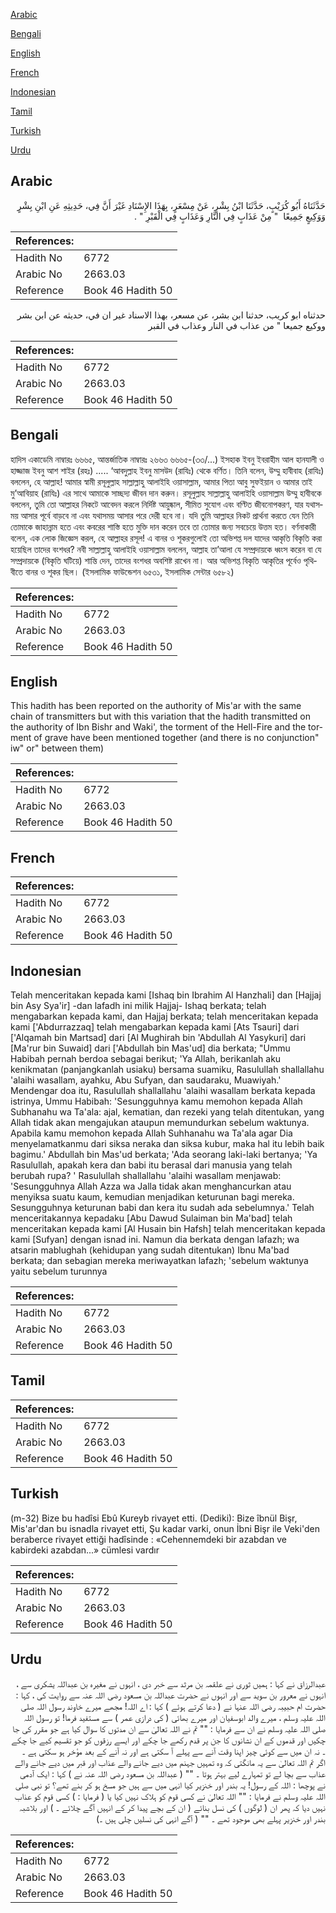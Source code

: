[Arabic](#arabic)

[Bengali](#bengali)

[English](#english)

[French](#french)

[Indonesian](#indonesian)

[Tamil](#tamil)

[Turkish](#turkish)

[Urdu](#urdu)

## Arabic


<div dir="rtl" lang="ar" style={{fontSize:'larger',backgroundColor:'#f8f9fa',padding:20}}>
حَدَّثَنَاهُ أَبُو كُرَيْبٍ، حَدَّثَنَا ابْنُ بِشْرٍ، عَنْ مِسْعَرٍ، بِهَذَا الإِسْنَادِ غَيْرَ أَنَّ فِي، حَدِيثِهِ عَنِ ابْنِ بِشْرٍ وَوَكِيعٍ جَمِيعًا ‏ "‏ مِنْ عَذَابٍ فِي النَّارِ وَعَذَابٍ فِي الْقَبْرِ ‏"‏ ‏.‏
</div>
<div style={{backgroundColor:'#f8f9fa',padding:20, marginBottom: 10}}><table> <thead> <tr> <th>References:</th> <th></th> </tr> </thead> <tbody><tr><td>Hadith No</td><td>6772</td></tr><tr><td>Arabic No</td><td>2663.03</td></tr><tr><td>Reference</td><td>Book 46 Hadith 50</td></tr></tbody></table></div>


<div dir="rtl" lang="ar" style={{fontSize:'larger',backgroundColor:'#f8f9fa',padding:20}}>
حدثناه ابو كريب، حدثنا ابن بشر، عن مسعر، بهذا الاسناد غير ان في، حديثه عن ابن بشر ووكيع جميعا " من عذاب في النار وعذاب في القبر
</div>
<div style={{backgroundColor:'#f8f9fa',padding:20, marginBottom: 10}}><table> <thead> <tr> <th>References:</th> <th></th> </tr> </thead> <tbody><tr><td>Hadith No</td><td>6772</td></tr><tr><td>Arabic No</td><td>2663.03</td></tr><tr><td>Reference</td><td>Book 46 Hadith 50</td></tr></tbody></table></div>

## Bengali


<div dir="ltr" lang="bn" style={{fontSize:'larger',backgroundColor:'#f8f9fa',padding:20}}>
হাদিস একাডেমি নাম্বারঃ ৬৬৬৫, আন্তর্জাতিক নাম্বারঃ ২৬৬৩ ৬৬৬৫-(৩৩/...) ইসহাক ইবনু ইবরাহীম আল হানযালী ও হাজ্জাজ ইবনু আশ শাইর (রহঃ) ..... ‘আবদুল্লাহ ইবনু মাসউদ (রাযিঃ) থেকে বর্ণিত। তিনি বলেন, উম্মু হাবীবাহ (রাযিঃ) বললেন, হে আল্লাহ! আমার স্বামী রসূলুল্লাহ সাল্লাল্লাহু আলাইহি ওয়াসাল্লাম, আমার পিতা আবু সুফইয়ান ও আমার তাই মু’আবিয়াহ (রাযিঃ) এর সাথে আমাকে সাচ্ছদ্য জীবন দান করুন। রসূলুল্লাহ সাল্লাল্লাহু আলাইহি ওয়াসাল্লাম উম্মু হাবীবকে বললেন, তুমি তো আল্লাহর নিকটে আবেদন করলে নির্দিষ্ট আয়ুষ্কাল, সীমিত সুযোগ এবং বণ্টিত জীবনোপকরণ, যার যথাসময় আসার পূর্বে বাড়বে না এবং যথাসময় আসার পরে দেরী হবে না। যদি তুমি আল্লাহর নিকট প্রার্থনা করতে যেন তিনি তোমাকে জাহান্নাম হতে এবং কবরের শাস্তি হতে মুক্তি দান করেন তবে তা তোমার জন্য সবচেয়ে উত্তম হত। বর্ণনাকারী বলেন, এক লোক জিজ্ঞেস করল, হে আল্লাহর রসূল! এ বানর ও শূকরগুলোই তো অভিশপ্ত দল যাদের আকৃতি বিকৃতি করা হয়েছিল তাদের বংশধর? নবী সাল্লাল্লাহু আলাইহি ওয়াসাল্লাম বললেন, আল্লাহ তা’আলা যে সম্প্রদায়কে ধ্বংস করেন বা যে সম্প্রদায়কে (বিকৃতি ঘটিয়ে) শান্তি দেন, তাদের বংশধর অবশিষ্ট রাখেন না। আর অভিশপ্ত বিকৃতি আকৃতির পূর্বেও পৃথিবীতে বানর ও শূকর ছিল। (ইসলামিক ফাউন্ডেশন ৬৫৩১, ইসলামিক সেন্টার ৬৫৮২)
</div>
<div style={{backgroundColor:'#f8f9fa',padding:20, marginBottom: 10}}><table> <thead> <tr> <th>References:</th> <th></th> </tr> </thead> <tbody><tr><td>Hadith No</td><td>6772</td></tr><tr><td>Arabic No</td><td>2663.03</td></tr><tr><td>Reference</td><td>Book 46 Hadith 50</td></tr></tbody></table></div>

## English


<div dir="ltr" lang="en" style={{fontSize:'larger',backgroundColor:'#f8f9fa',padding:20}}>
This hadith has been reported on the authority of Mis'ar with the same chain of transmitters but with this variation that the hadith transmitted on the authority of Ibn Bishr and Waki', the torment of the Hell-Fire and the torment of grave have been mentioned together (and there is no conjunction" iw" or" between them)
</div>
<div style={{backgroundColor:'#f8f9fa',padding:20, marginBottom: 10}}><table> <thead> <tr> <th>References:</th> <th></th> </tr> </thead> <tbody><tr><td>Hadith No</td><td>6772</td></tr><tr><td>Arabic No</td><td>2663.03</td></tr><tr><td>Reference</td><td>Book 46 Hadith 50</td></tr></tbody></table></div>

## French


<div dir="ltr" lang="fr" style={{fontSize:'larger',backgroundColor:'#f8f9fa',padding:20}}>

</div>
<div style={{backgroundColor:'#f8f9fa',padding:20, marginBottom: 10}}><table> <thead> <tr> <th>References:</th> <th></th> </tr> </thead> <tbody><tr><td>Hadith No</td><td>6772</td></tr><tr><td>Arabic No</td><td>2663.03</td></tr><tr><td>Reference</td><td>Book 46 Hadith 50</td></tr></tbody></table></div>

## Indonesian


<div dir="ltr" lang="id" style={{fontSize:'larger',backgroundColor:'#f8f9fa',padding:20}}>
Telah menceritakan kepada kami [Ishaq bin Ibrahim Al Hanzhali] dan [Hajjaj bin Asy Sya'ir] -dan lafadh ini milik Hajjaj- Ishaq berkata; telah mengabarkan kepada kami, dan Hajjaj berkata; telah menceritakan kepada kami ['Abdurrazzaq] telah mengabarkan kepada kami [Ats Tsauri] dari ['Alqamah bin Martsad] dari [Al Mughirah bin 'Abdullah Al Yasykuri] dari [Ma'rur bin Suwaid] dari ['Abdullah bin Mas'ud] dia berkata; "Ummu Habibah pernah berdoa sebagai berikut; 'Ya Allah, berikanlah aku kenikmatan (panjangkanlah usiaku) bersama suamiku, Rasulullah shallallahu 'alaihi wasallam, ayahku, Abu Sufyan, dan saudaraku, Muawiyah.' Mendengar doa itu, Rasulullah shallallahu 'alaihi wasallam berkata kepada istrinya, Ummu Habibah: 'Sesungguhnya kamu memohon kepada Allah Subhanahu wa Ta'ala: ajal, kematian, dan rezeki yang telah ditentukan, yang Allah tidak akan mengajukan ataupun memundurkan sebelum waktunya. Apabila kamu memohon kepada Allah Suhhanahu wa Ta'ala agar Dia menyelamatkanmu dari siksa neraka dan siksa kubur, maka hal itu lebih baik bagimu.' Abdullah bin Mas'ud berkata; 'Ada seorang laki-laki bertanya; 'Ya Rasulullah, apakah kera dan babi itu berasal dari manusia yang telah berubah rupa? ' Rasulullah shallallahu 'alaihi wasallam menjawab: 'Sesungguhnya Allah Azza wa Jalla tidak akan menghancurkan atau menyiksa suatu kaum, kemudian menjadikan keturunan bagi mereka. Sesungguhnya keturunan babi dan kera itu sudah ada sebelumnya.' Telah menceritakannya kepadaku [Abu Dawud Sulaiman bin Ma'bad] telah menceritakan kepada kami [Al Husain bin Hafsh] telah menceritakan kepada kami [Sufyan] dengan isnad ini. Namun dia berkata dengan lafazh; wa atsarin mablughah (kehidupan yang sudah ditentukan) Ibnu Ma'bad berkata; dan sebagian mereka meriwayatkan lafazh; 'sebelum waktunya yaitu sebelum turunnya
</div>
<div style={{backgroundColor:'#f8f9fa',padding:20, marginBottom: 10}}><table> <thead> <tr> <th>References:</th> <th></th> </tr> </thead> <tbody><tr><td>Hadith No</td><td>6772</td></tr><tr><td>Arabic No</td><td>2663.03</td></tr><tr><td>Reference</td><td>Book 46 Hadith 50</td></tr></tbody></table></div>

## Tamil


<div dir="ltr" lang="ta" style={{fontSize:'larger',backgroundColor:'#f8f9fa',padding:20}}>

</div>
<div style={{backgroundColor:'#f8f9fa',padding:20, marginBottom: 10}}><table> <thead> <tr> <th>References:</th> <th></th> </tr> </thead> <tbody><tr><td>Hadith No</td><td>6772</td></tr><tr><td>Arabic No</td><td>2663.03</td></tr><tr><td>Reference</td><td>Book 46 Hadith 50</td></tr></tbody></table></div>

## Turkish


<div dir="ltr" lang="tr" style={{fontSize:'larger',backgroundColor:'#f8f9fa',padding:20}}>
(m-32) Bize bu hadîsi Ebû Kureyb rivayet etti. (Dediki): Bize îbnül Bişr, Mis'ar'dan bu isnadla rivayet etti, Şu kadar varki, onun İbni Bişr ile Veki'den beraberce rivayet ettiği hadîsinde : «Cehennemdeki bir azabdan ve kabirdeki azabdan...» cümlesi vardır
</div>
<div style={{backgroundColor:'#f8f9fa',padding:20, marginBottom: 10}}><table> <thead> <tr> <th>References:</th> <th></th> </tr> </thead> <tbody><tr><td>Hadith No</td><td>6772</td></tr><tr><td>Arabic No</td><td>2663.03</td></tr><tr><td>Reference</td><td>Book 46 Hadith 50</td></tr></tbody></table></div>

## Urdu


<div dir="rtl" lang="ur" style={{fontSize:'larger',backgroundColor:'#f8f9fa',padding:20}}>
عبدالرزاق نے کہا : ہمیں ثوری نے علقمہ بن مرثد سے خبر دی ، انہوں نے مغیرہ بن عبداللہ یشکری سے ، انہوں نے معرور بن سوید سے اور انہوں نے حضرت عبداللہ بن مسعود رضی اللہ عنہ سے روایت کی ، کہا : حضرت ام حبیبہ رضی اللہ عنہا نے ( دعا کرتے ہوئے ) کہا : اے اللہ! مجھے میرے خاوند رسول اللہ صلی اللہ علیہ وسلم ، میرے والد ابوسفیان اور میرے بھائی ( کی درازی عمر ) سے مستفید فرما! تو رسول اللہ صلی اللہ علیہ وسلم نے ان سے فرمایا : "" تم نے اللہ تعالیٰ سے ان مدتوں کا سوال کیا ہے جو مقرر کی جا چکیں اور قدموں کے ان نشانوں کا جن پر قدم رکھے جا چکے اور ایسے رزقوں کو جو تقسیم کیے جا چکے ۔ نہ ان میں سے کوئی چیز اپنا وقت آنے سے پہلے آ سکتی ہے اور نہ آنے کے بعد مؤخر ہو سکتی ہے ۔ اگر تم اللہ تعالیٰ سے یہ مانگتی کہ وہ تمہیں جہنم میں دیے جانے والے عذاب اور قبر میں دیے جانے والے عذاب سے بچا لے تو تمہارے لیے بہتر ہوتا ۔ "" ( عبداللہ بن مسعود رضی اللہ عنہ نے ) کہا : ایک آدمی نے پوچھا : اللہ کے رسول! یہ بندر اور خنزیر کیا انہی میں سے ہیں جو مسخ ہو کر بنے تھے؟ تو نبی صلی اللہ علیہ وسلم نے فرمایا : "" اللہ تعالیٰ نے کسی قوم کو ہلاک نہیں کیا یا ( فرمایا : ) کسی قوم کو عذاب نہیں دیا کہ پھر ان ( لوگوں ) کی نسل بنائے ( ان کے بچے پیدا کر کے انہیں آگے چلائے ۔ ) اور بلاشبہ بندر اور خنزیر پہلے بھی موجود تھے ۔ "" ( آگے انہی کی نسلیں چلی ہیں ۔)
</div>
<div style={{backgroundColor:'#f8f9fa',padding:20, marginBottom: 10}}><table> <thead> <tr> <th>References:</th> <th></th> </tr> </thead> <tbody><tr><td>Hadith No</td><td>6772</td></tr><tr><td>Arabic No</td><td>2663.03</td></tr><tr><td>Reference</td><td>Book 46 Hadith 50</td></tr></tbody></table></div>